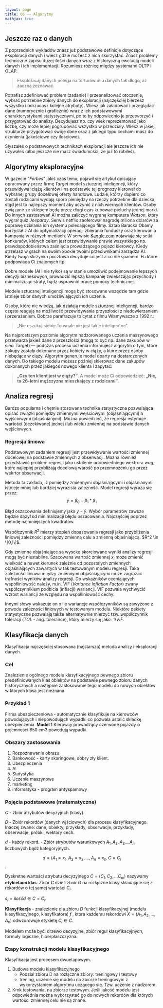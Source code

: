 ```yaml
---
layout: page
title: 06 -- Algorytmy
mathjax: true
---
```


## Jeszcze raz o danych

Z poprzednich wykładów znasz już podstawowe definicje dotyczące eksploracji danych i wiesz gdzie możesz z nich skorzystać. Znasz problemy techniczne zapisu dużej ilości danych wraz z historyczną ewolucją modeli danych i ich implementacji. Rozumiesz różnicę między systemami OLTP i OLAP.

> Eksploracaj danych polega na torturowaniu danych tak długo, aż zaczną zeznawać.

Potrafisz zdefiniować problem (zadanie) i przeanalizować otoczenie, wybrać potrzebne zbiory danych do eksploracji (najczęściej bierzesz wszystko i odrzucasz kolejne atrybuty). Wiesz jak załadować i przeglądać dane (numerycznie i graficznie) wraz z ich podstawowymi charakterystykami statystycznymi, po to by odpowiednio je przetworzyć i przygotować do analizy. Decydujesz np. czy wiek reprezentować jako liczbę, czy może lepiej pogrupować wszystko w przedziały. Wiesz w jakiej strukturze przygotować swoje dane oraz z jakiego typu cechami masz do czynienia (jakościowe czy ilościowe).

Słyszałeś o podstawowych technikach eksploracji ale jeszcze ich nie używałeś (albo jeszcze nie masz świadomości, że już to robiłeś).

## Algorytmy eksploracyjne

W gazecie "_Forbes_" jakiś czas temu, pojawił się artykuł opisujący opracowany przez firmę *Target* model sztucznej inteligencji, który przewidywał ciążę klientów i na podstawie tej prognozy kierował do wybranej grupy docelowej oferty handlowe. Ludzie, którzy dopiero co zostali rodzicami wydają sporo pieniędzy na rzeczy potrzebne dla dziecka, stąd jest to najlepszy moment aby uczynić z nich wiernych klientów. Osoby związane ze sklepem będą przez długi czas kupować pieluchy jednej marki. Do innych zastosowań AI można zaliczyć wygraną komputera _Watson_, który wygrał quiz _Joepardy_. Serwis  netflix zaoferował nagrodę miliona dolarów za poprawę działania ich systemu polecającego filmy. Sztab Baracka Obamy korzystał z AI do optymalizacji operacji zbierania funduszy oraz kierowania  kampanią w różnych mediach. W serwisie [Kaggle.com](http://kaggle.com) pojawiają się setki konkursów, których celem jest przewidywanie prawie wszystkiego np. prawdopodobieństwa zaśnięcia prowadzącego pojazd kierowcy. Kiedy strzelasz w grach na swoim xboxie twoimi przeciwnikami zarządza AI. Kiedy twoja skrzynka pocztowa decyduje co jest a co nie spamem. Fb które podpowiada Ci znajomych itp.

Dobre modele (AI i nie tylko) są w stanie umożliwić podejmowanie lepszych decyzji biznesowych, prowadzić lepszą kampanię zwiększając przychody i minimalizując straty, bądź usprawnić pracę pomocy technicznej.

Modele sztucznej inteligencji mogą być stosowane wszędzie tam gdzie istnieje zbiór danych umożliwiających ich uczenie.

Osoby, które nie wiedzą, jak działają modele sztucznej inteligencji, bardzo często reagują na możliwość przewidywania przyszłości z niedowierzaniem i przerażeniem. Dobrze parafrazuje to cytat z filmu Włamywacze z 1992 r.:

> „Nie oszukuj siebie.To wcale nie jest takie inteligentne”.

Na najprostszym poziomie algorytm nadzorowanego uczenia maszynowego przetwarza jakieś dane z przeszłości (mogą to być np. dane zakupów w sieci Target) — podczas procesu uczenia informujesz algorytm o tym, które zakupy zostały dokonane przez kobiety w ciąży, a które przez osoby niebędące w ciąży. Algorytm generuje model oparty na dostarczonych danych. Do takiego modelu możesz później skierować dane zakupów dokonanych przez jakiegoś nowego klienta i zapytać: 

> **„Czy ten klient jest w ciąży?”**. A model może Ci odpowiedzieć: **„Nie, to 26-letni mężczyzna mieszkający z rodzicami”**.

## Analiza regresji

Bardzo popularna i chętnie stosowana technika statystyczna pozwalająca opisać związki pomiędzy zmiennymi wejściowymi (objaśniającymi) a wyjściowymi (objaśnianymi). Można powiedzieć, że regresja estymuje wartości (oczekiwane) jednej (lub wielu) zmiennej na podstawie danych wejściowych.

### Regresja liniowa

Podstawowym zadaniem regresji jest przewidywanie wartości zmiennej docelowej na podstawie zmiennych z obserwacji. Można również przedstawić problem regresji jako ustalenie odpowiedniego wektrora _wag_, które najlepiej przybliżają docelową warość po przemnożeniu go przez wekrtor obserwacji.

Metoda ta zakłada, iż pomiędzy zmiennymi objaśniającymi i objaśnianymi istnieje mniej lub bardziej wyrazista zależność. Model regresji wyraża się przez:
$$\hat{y} = \beta_0 + \beta_1 \ast \beta_1$$

Błąd oszacowania definiujemy jako $y-\hat{y}$. Wybór parametrów zawsze będzie dążył od minimalizacji błędu oszacowania. Najczęściej poprzez metodę najmniejszych
kwadratów.

Współczynnik $R^2$ mierzy stopień dopasowania regresji jako przybliżenia liniowej zależności pomiędzy zmienną calu a zmienną objaśniającą. $R^2 \in \[0,1\]$.

Gdy zmienne objaśniające są wysoko skorelowane wyniki analizy regresji mogą być niestabilne. Szacowana wartość zmiennej $x_i$ może zmienić wielkość a nawet kierunek zależnie od pozostałych zmiennych objaśniających zawartych w tak testowanym modelu regresji. Taka zależność liniowa między zmiennymi objaśniającymi może zagrażać trafności wyników analizy regresji.
Do wskaźników oceniających współliniowość należy, m.in. VIF (_Variance Inflation Factor_) zwany współczynnikiem podbicia (inflacji) wariancji. VIF pozwala wychwycić wzrost wariancji ze względu na współliniowość cechy.

Innymi słowy wskazuje on o ile wariancje współczynników są zawyżone z powodu zależności liniowych w testowanym modelu. Niektóre pakiety statystyczne pozwalają także alternatywnie mierzyć tzw. współczynnik toleracji (_TOL_ - ang. tolerance), który mierzy się jako: $1/VIF$.

## Klasyfikacja danych

Klasyfikacja najczęściej stosowana (najstarsza) metoda analizy i eksploracji danych.

### Cel

Znalezienie ogólnego modelu klasyfikacyjnego pewnego zbioru predefiniowanych klas obiektów na podstawie pewnego zbioru danych historycznych a następnie zastosowanie tego modelu do nowych obiektów w których klasa jest nieznana.

### Przykład 1

Firma ubezpieczeniowa - automatycznie klasyfikuje na kierowców powodujących i niepowodująch wypadki co pozwala ustalić składkę ubezpieczenia. **Model 1** Kierowcy prowadzący czerwone pojazdy o pojemności 650 cm3 powodują wypadki.

### Obszary zastosowania

1. Rozpoznawanie obrazu
2. Bankowość - karty skoringowe, dobry zły klient.
3. Ubezpieczenia
4. AI
5. Statystyka
6. Uczenie maszynowe
7. marketing
8. informatyka - program antyspamowy

### Pojęcia podstawowe (matematyczne)

$C$ - zbiór atrybutów decyzyjnch (klasy).

$D$ - Zbiór rekordów (danych wjściowych) dla procesu klasyfikacyjnego. Inaczej zwane: dane, obiekty, przykłady, obserwacje, przykłady, obserwacje, próbki, wektory cech. 

$d$ - każdy rekord. - Zbiór atrybutów warunkowych $A_1, A_2, A_3 ....A_n$ liczbowych bądź kategoryjnych.

$$d = (A_1=x_1, A_2=x_2,...,A_n=x_n, C=C_i$$.

Dyskretne wartości atrybutu decyzyjnego $C= (C_1,C_2, ... C_m)$ nazywamy **etykietami klas**. Zbiór $C$ dzieli zbiór $D$ na rozłączne klasy składające się z rekordów o tej samej wartości $C_i$.

$s_i= ilość d\in C=C_i$.

**Klasyfikacja** - znalezienie dla zbioru $D$ funkcji klasyfikacyjnej (modelu klasyfikacyjnego, klasyfikatora) $f$ , która każdemu rekordowi
$X = (A_1, A_2, . . . , A_n)$ odwzorowuje etykietę $C_i \in C$.

Modelem może być: drzewo decyzyjne, zbiór reguł klasyfikacyjnych, formuły logiczne, hiperpłaszczyzna.

### Etapy konstrukcji modelu klasyfikacyjnego

Klasyfikacja jest procesem dwuetapowym.

1. Budowa modelu klasyfikacyjnego
    - Podział zbioru D na rozłączne zbiory: treningowy i testowy
    - trening, uczenie się modelu na zbiorze treningowym z wykorzystaniem algorytmu uczącego się. Tzw. uczenie z nadzorem.
2. Krok testowania, na zbiorze testowym. Jeśli jakość modelu jest odpowiednia można wykorzystać go do nowych rekordów dla których wartości zmiennej celu nie są znane.

